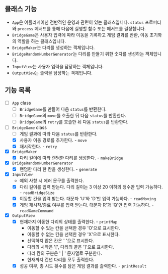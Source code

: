 ## 클래스 기능

- `App`은 어플리케이션 전반적인 운영과 관련이 있는 클래스입니다. `status` 프로퍼티와 `process` 메서드를 통해 다음에 실행할 함수 또는 메서드를 결정합니다.
- `BridgeGame`은 사용자 입력에 따라 이동을 기록하고 게임 결과를 반환, 이동 초기화의 역할을 하는 클래스입니다.
- `BridgeMaker`는 다리를 생성하는 객체입니다.
- `BridgeRandomNumberGenerator`는 다리를 만들기 위한 숫자를 생성하는 객체입니다.
- `InputView`는 사용자 입력을 담당하는 객체입니다.
- `OutputView`는 출력을 담당하는 객체입니다.

## 기능 목록

- [ ] `App` class
  - [ ] `BridgeGame`를 만들어 다음 `status`를 반환한다.
  - [ ] `BridgeGame`의 `move`를 호출한 뒤 다음 `status`를 반환한다.
  - [ ] `BridgeGame`의 `retry`를 호출한 뒤 다음 `status`를 반환한다.
- [ ] `BridgeGame` class
  - [ ] 게임 결과에 따라 다음 `status`를 반환한다.
  - [x] 사용자 이동 경로를 추가한다. - `move`
  - [x] 재시작한다. - `retry`
- [x] `BridgeMaker`
  - [x] 다리 길이에 따라 랜덤한 다리를 생성한다. - `makeBridge`
- [x] `BridgeRandomNumberGenerator`
  - [x] 랜덤한 다리 한 칸을 생성한다. - `generate`
- [x] `InputView`
  - 예외 사항 시 에러 문구를 출력한다.
  - [x] 다리 길이를 입력 받는다. 다리 길이는 3 이상 20 이하의 정수만 입력 가능하다. - `readBridgeSize`
  - [x] 이동할 칸을 입력 받는다. 대문자 'U'와 'D'만 입력 가능하다. - `readMoving`
  - [x] 게임 재시작/종료 여부를 입력 받는다. 대문자 R'과 'Q'만 입력 가능하다. - `readGameCommand`
- [x] `OutputView`
  - [x] 현재까지 이동한 다리의 상태를 출력한다. - `printMap`
    - 이동할 수 있는 칸을 선택한 경우 'O'으로 표시한다.
    - 이동할 수 없는 칸을 선택한 경우 'X'으로 표시한다.
    - 선택하지 않은 칸은 ' '으로 표시한다.
    - 다리의 시작은 '[', 다리의 끝은 ']'으로 표시한다.
    - 다리 칸의 구분은 ' | ' 문자열로 구분한다.
    - 현재까지 건넌 다리를 모두 출력한다.
  - [x] 성공 여부, 총 시도 횟수를 담은 게임 결과를 출력한다. - `printResult`
